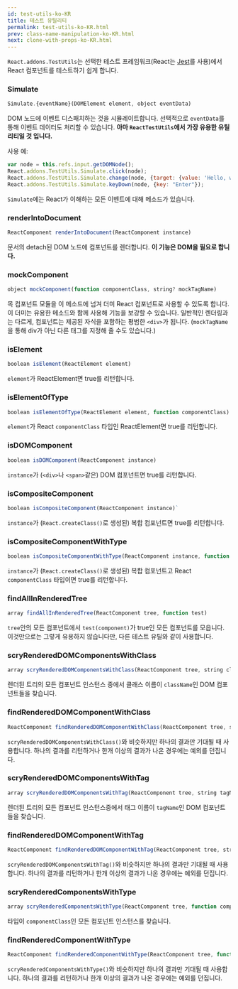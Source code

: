 ```yaml
---
id: test-utils-ko-KR
title: 테스트 유틸리티
permalink: test-utils-ko-KR.html
prev: class-name-manipulation-ko-KR.html
next: clone-with-props-ko-KR.html
---
```


`React.addons.TestUtils`는 선택한 테스트 프레임워크(React는 [Jest](http://facebook.github.io/jest/)를 사용)에서 React 컴포넌트를 테스트하기 쉽게 합니다.

### Simulate

```javascript
Simulate.{eventName}(DOMElement element, object eventData)
```

DOM 노드에 이벤트 디스패치하는 것을 시뮬레이트합니다. 선택적으로 `eventData`를 통해 이벤트 데이터도 처리할 수 있습니다. **아마 `ReactTestUtils`에서 가장 유용한 유틸리티일 것 입니다.**

사용 예:

```javascript
var node = this.refs.input.getDOMNode();
React.addons.TestUtils.Simulate.click(node);
React.addons.TestUtils.Simulate.change(node, {target: {value: 'Hello, world'}});
React.addons.TestUtils.Simulate.keyDown(node, {key: "Enter"});
```

`Simulate`에는 React가 이해하는 모든 이벤트에 대해 메소드가 있습니다.

### renderIntoDocument

```javascript
ReactComponent renderIntoDocument(ReactComponent instance)
```

문서의 detach된 DOM 노드에 컴포넌트를 렌더합니다. **이 기능은 DOM을 필요로 합니다.**

### mockComponent

```javascript
object mockComponent(function componentClass, string? mockTagName)
```

목 컴포넌트 모듈을 이 메소드에 넘겨 더미 React 컴포넌트로 사용할 수 있도록 합니다. 이 더미는 유용한 메소드와 함께 사용해 기능을 보강할 수 있습니다. 일반적인 렌더링과는 다르게, 컴포넌트는 제공된 자식을 포함하는 평범한  `<div>`가 됩니다. (`mockTagName`을 통해 div가 아닌 다른 태그를 지정해 줄 수도 있습니다.)

### isElement

```javascript
boolean isElement(ReactElement element)
```

`element`가 ReactElement면 true를 리턴합니다.

### isElementOfType

```javascript
boolean isElementOfType(ReactElement element, function componentClass)
```

`element`가 React `componentClass` 타입인 ReactElement면 true를 리턴합니다.

### isDOMComponent

```javascript
boolean isDOMComponent(ReactComponent instance)
```

`instance`가 (`<div>`나 `<span>`같은) DOM 컴포넌트면 true를 리턴합니다.

### isCompositeComponent

```javascript
boolean isCompositeComponent(ReactComponent instance)`
```

`instance`가 (`React.createClass()`로 생성된) 복합 컴포넌트면 true를 리턴합니다.

### isCompositeComponentWithType

```javascript
boolean isCompositeComponentWithType(ReactComponent instance, function componentClass)
```

`instance`가 (`React.createClass()`로 생성된) 복합 컴포넌트고  React `componentClass` 타입이면 true를 리턴합니다.

### findAllInRenderedTree

```javascript
array findAllInRenderedTree(ReactComponent tree, function test)
```

`tree`안의 모든 컴포넌트에서 `test(component)`가 true인 모든 컴포넌트를 모읍니다. 이것만으로는 그렇게 유용하지 않습니다만, 다른 테스트 유틸와 같이 사용합니다.

### scryRenderedDOMComponentsWithClass

```javascript
array scryRenderedDOMComponentsWithClass(ReactComponent tree, string className)
```
렌더된 트리의 모든 컴포넌트 인스턴스 중에서 클래스 이름이 `className`인 DOM 컴포넌트들을 찾습니다.

### findRenderedDOMComponentWithClass

```javascript
ReactComponent findRenderedDOMComponentWithClass(ReactComponent tree, string className)
```

`scryRenderedDOMComponentsWithClass()`와 비슷하지만 하나의 결과만 기대될 때 사용합니다. 하나의 결과를 리턴하거나 한개 이상의 결과가 나온 경우에는 예외를 던집니다.

### scryRenderedDOMComponentsWithTag

```javascript
array scryRenderedDOMComponentsWithTag(ReactComponent tree, string tagName)
```

렌더된 트리의 모든 컴포넌트 인스턴스중에서 태그 이름이 `tagName`인 DOM 컴포넌트들을 찾습니다.

### findRenderedDOMComponentWithTag

```javascript
ReactComponent findRenderedDOMComponentWithTag(ReactComponent tree, string tagName)
```

`scryRenderedDOMComponentsWithTag()`와 비슷하지만 하나의 결과만 기대될 때 사용합니다. 하나의 결과를 리턴하거나 한개 이상의 결과가 나온 경우에는 예외를 던집니다.

### scryRenderedComponentsWithType

```javascript
array scryRenderedComponentsWithType(ReactComponent tree, function componentClass)
```

타입이 `componentClass`인 모든 컴포넌트 인스턴스를 찾습니다.

### findRenderedComponentWithType

```javascript
ReactComponent findRenderedComponentWithType(ReactComponent tree, function componentClass)
```

`scryRenderedComponentsWithType()`와 비슷하지만 하나의 결과만 기대될 때 사용합니다. 하나의 결과를 리턴하거나 한개 이상의 결과가 나온 경우에는 예외를 던집니다.
